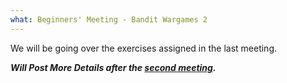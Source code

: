 ```yaml
---
what: Beginners' Meeting - Bandit Wargames 2
---
```


We will be going over the exercises assigned in the last meeting.

***Will Post More Details after the [second meeting](2016-10-04-beginners-bandit1.html).***
